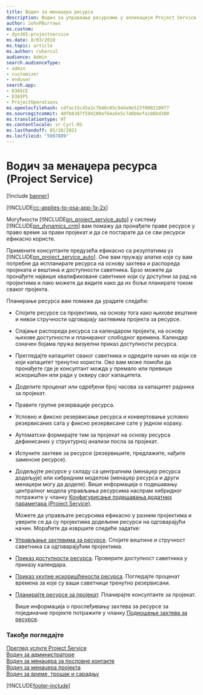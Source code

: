 ```yaml
---
title: Водич за менаџера ресурса
description: Водич за управљање ресурсима у апликацији Project Service
author: JohnPBurrows
ms.custom:
- dyn365-projectservice
ms.date: 8/03/2018
ms.topic: article
ms.author: ruhercul
audience: Admin
search.audienceType:
- admin
- customizer
- enduser
search.app:
- D365CE
- D365PS
- ProjectOperations
ms.openlocfilehash: cdfac15c45a1c7b40c05c94da9e523f000218977
ms.sourcegitcommit: 40f68387f594180af64a5e5c748b6efa188bd300
ms.translationtype: HT
ms.contentlocale: sr-Cyrl-RS
ms.lasthandoff: 05/10/2021
ms.locfileid: "5997889"
---
```

# <a name="resource-manager-guide-project-service"></a>Водич за менаџера ресурса (Project Service)

[!include [banner](../includes/psa-now-project-operations.md)]

[!INCLUDE[cc-applies-to-psa-app-1x-2x](../includes/cc-applies-to-psa-app-1x-2x.md)]

Могућности [!INCLUDE[pn_project_service_auto](../includes/pn-project-service-auto.md)] у систему [!INCLUDE[pn_dynamics_crm](../includes/pn-dynamics-crm.md)] вам помажу да пронађете праве ресурсе у право време за прави пројекат и да се постарате да се сви ресурси ефикасно користе.  
  
 Примените консултанте предузећа ефикасно са резултатима уз [!INCLUDE[pn_project_service_auto](../includes/pn-project-service-auto.md)]. Оне вам пружају алатке које су вам потребне да испланирате ресурса на основу захтева и распореда пројеката и вештина и доступности саветника. Брзо можете да пронађете највише квалификоване саветнике који су доступни за рад на пројектима и лако можете да видите како да их боље планирате током сваког пројекта.  
  
 Планирање ресурса вам помаже да урадите следеће:  
  
- Спојите ресурсе са пројектима, на основу тога како њихове вештине и нивои стручности одговарају захтевима пројекта за ресурсе.  
  
- Спајање распореда ресурса са календаром пројекта, на основу њихове доступности и планираног слободног времена. Календар означен бојама пружа визуелни приказ доступности ресурса.  
  
- Прегледајте капацитет сваког саветника и одредите начин на који се који капацитет тренутно користи. Ово вам може помоћи да пронађете где је консултант можда у премало или превише искоришћен или ради у оквиру свог капацитета.  
  
- Доделите проценат или одређени број часова за капацитет радника за пројекат.  
  
- Правите групне резервације ресурса.  
  
- Условно и фиксно резервисање ресурса и конвертовање условно резервисаних сата у фиксно резервисане сате у једном кораку.  
  
- Аутоматски формирајте тим за пројекат на основу ресурса дефинисаних у структурној анализи посла за пројекат.  
  
- Испуните захтеве за ресурсе (резервишите, предлажите, нађите заменске ресурсе).  
  
- Додељујте ресурсе у складу са централним (менаџер ресурса додељује) или хибридним моделом (менаџер ресурса и други менаџери могу да доделе). Више информација о подешавању централног модела управљања ресурсима наспрам хибридног потражите у чланку [Конфигурисање подешавања додатних параметара (Project Service)](../psa/configure-additional-parameters-settings.md).  
  
  Можете да управљате ресурсима ефикасно у разним пројектима и уверите се да су пројектима додељени ресурси на одговарајући начин. Мораћете да извршите следеће задатке:  
  
- [Управљање захтевима за ресурсе](../psa/manage-resource-requests.md). Спојите вештине и стручност саветника са одговарајућим пројектима.  
  
- [Приказ доступности ресурса](../psa/view-resource-availability.md). Проверите доступност саветника у приказу календара.  
  
- [Приказ укупне искоришћености ресурса](../psa/view-resource-utilization.md). Погледајте проценат времена за које су ваши саветници тренутно резервисани.  
  
- [Планирајте ресурсе за пројекат](../psa/schedule-resources-project.md). Планирајте консултанте за пројекат.  
  
  Више информација о прослеђивању захтева за ресурсе за појединачне пројекте потражите у чланку [Подношење захтева за ресурсе](../psa/submit-resource-requests.md).  
  
### <a name="see-also"></a>Такође погледајте  
 [Преглед услуге Project Service](../psa/overview.md)   
 [Водич за администраторе](../psa/admin-guide.md)   
 [Водич за менаџера за пословне контакте](../psa/account-manager-guide.md)   
 [Водич за менаџера пројекта](../psa/project-manager-guide.md)   
 [Водич за време, трошак и сарадњу](../psa/time-expense-collaboration-guide.md)


[!INCLUDE[footer-include](../includes/footer-banner.md)]